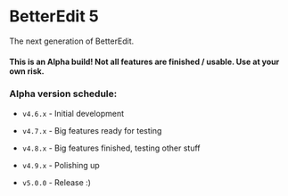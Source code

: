# BetterEdit 5

The next generation of BetterEdit.

#### <cr>This is an Alpha build! Not all features are finished / usable. Use at your own risk.</c>

### Alpha version schedule:

 * `v4.6.x` - Initial development

 * `v4.7.x` - Big features ready for testing

 * `v4.8.x` - Big features finished, testing other stuff

 * `v4.9.x` - Polishing up

 * `v5.0.0` - Release :)

